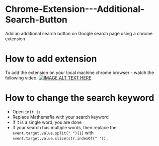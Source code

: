 # Chrome-Extension---Additional-Search-Button
Add an additional search button on Google search page using a chrome extension 

# How to add extension
To add the extension on your local machine chrome browser - watch the following video.
[![IMAGE ALT TEXT HERE](https://img.youtube.com/vi/M0RMSWuwMGY/0.jpg)](https://youtu.be/M0RMSWuwMGY)

# How to change the search keyword
- Open `init.js`
- Replace Mathemafia with your search keyword
- If it is a single word, you are done
- If your search has multiple words, then replace the `event.target.value.split(" ")[1]` with `event.target.value.slice(str.indexOf(" "));` 

